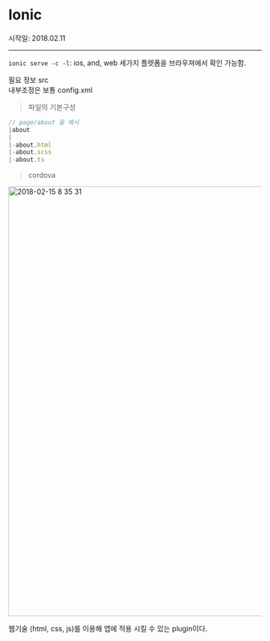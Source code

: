 # Ionic  

시작일: 2018.02.11  

--- 

`ionic serve -c -l`: ios, and, web 세가지 플렛폼을 브라우져에서 확인 가능함.  

필요 정보 src  
내부조정은 보통 config.xml  

> 파일의 기본구성  

```js
// page/about 을 예시
|about
|
|-about.html
|-about.scss
|-about.ts
```

> cordova  

<img width="854" alt="2018-02-15 8 35 31" src="https://user-images.githubusercontent.com/25549306/36254914-3e792a3c-1290-11e8-9271-6ccc733d5118.png">


웹기술 (html, css, js)를 이용해 앱에 적용 시킬 수 있는 plugin이다.  
